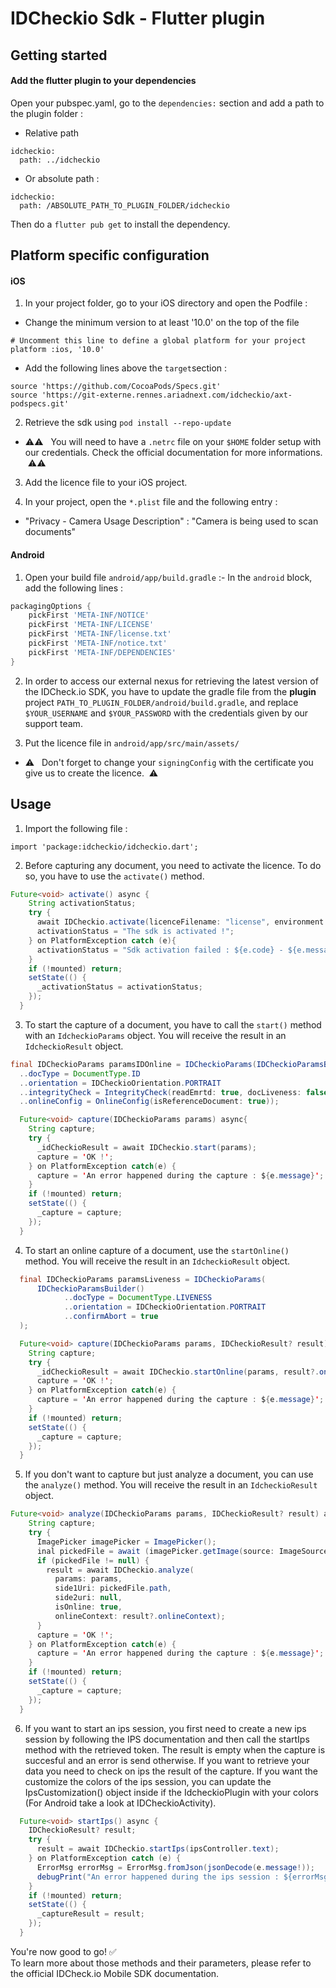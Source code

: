 # IDCheckio Sdk - Flutter plugin

## Getting started

#### Add the flutter plugin to your dependencies

Open your pubspec.yaml, go to the `dependencies:` section and add a path to the plugin folder :
- Relative path
```
idcheckio:
  path: ../idcheckio
```
- Or absolute path :
```
idcheckio:
  path: /ABSOLUTE_PATH_TO_PLUGIN_FOLDER/idcheckio
```

Then do a `flutter pub get` to install the dependency.

## Platform specific configuration

#### iOS

1. In your project folder, go to your iOS directory and open the Podfile :
 - Change the minimum version to at least '10.0' on the top of the file
```
# Uncomment this line to define a global platform for your project
platform :ios, '10.0'
```
 - Add the following lines above the `target`section :
```
source 'https://github.com/CocoaPods/Specs.git'
source 'https://git-externe.rennes.ariadnext.com/idcheckio/axt-podspecs.git'
```

2. Retrieve the sdk using `pod install --repo-update`
- ⚠️⚠️  &nbsp; You will need to have a `.netrc` file on your `$HOME` folder setup with our credentials. Check the official documentation for more informations. &nbsp;⚠️⚠️

3. Add the licence file to your iOS project.

4. In your project, open the `*.plist` file and the following entry :
- "Privacy - Camera Usage Description" : "Camera is being used to scan documents"

#### Android

1. Open your build file `android/app/build.gradle` :- In the `android` block, add the following lines :
```groovy
packagingOptions {
    pickFirst 'META-INF/NOTICE'
    pickFirst 'META-INF/LICENSE'
    pickFirst 'META-INF/license.txt'
    pickFirst 'META-INF/notice.txt'
    pickFirst 'META-INF/DEPENDENCIES'
}
```

2. In order to access our external nexus for retrieving the latest version of the IDCheck.io SDK, you have to update the gradle file from the **plugin** project `PATH_TO_PLUGIN_FOLDER/android/build.gradle`, and replace `$YOUR_USERNAME` and `$YOUR_PASSWORD` with the credentials given by our support team.

3. Put the licence file in  `android/app/src/main/assets/`
- ⚠️  &nbsp; Don't forget to change your `signingConfig` with the certificate you give us to create the licence. &nbsp;⚠️

## Usage

1. Import the following file :
```
import 'package:idcheckio/idcheckio.dart';
```

2. Before capturing any document, you need to activate the licence. To do so, you have to use the `activate()` method.
```java  
Future<void> activate() async {
    String activationStatus;
    try {
      await IDCheckio.activate(licenceFilename: "license", environment: Environment.DEMO, disableAudioForLiveness: true, extractData: true);
      activationStatus = "The sdk is activated !";
    } on PlatformException catch (e){
      activationStatus = "Sdk activation failed : ${e.code} - ${e.message}";
    }
    if (!mounted) return;
    setState(() {
      _activationStatus = activationStatus;
    });
  }
```

3. To start the capture of a document, you have to call the `start()` method with an `IdcheckioParams` object. You will receive the result in an `IdcheckioResult` object.
```java
final IDCheckioParams paramsIDOnline = IDCheckioParams(IDCheckioParamsBuilder()
  ..docType = DocumentType.ID
  ..orientation = IDCheckioOrientation.PORTRAIT
  ..integrityCheck = IntegrityCheck(readEmrtd: true, docLiveness: false)
  ..onlineConfig = OnlineConfig(isReferenceDocument: true));

  Future<void> capture(IDCheckioParams params) async{
    String capture;
    try {
      _idCheckioResult = await IDCheckio.start(params);
      capture = 'OK !';
    } on PlatformException catch(e) {
      capture = 'An error happened during the capture : ${e.message}';
    }
    if (!mounted) return;
    setState(() {
      _capture = capture;
    });
  }
```

4. To start an online capture of a document, use the `startOnline()` method. You will receive the result in an `IdcheckioResult` object.
```java
  final IDCheckioParams paramsLiveness = IDCheckioParams(
      IDCheckioParamsBuilder()
            ..docType = DocumentType.LIVENESS
            ..orientation = IDCheckioOrientation.PORTRAIT
            ..confirmAbort = true
  );

  Future<void> capture(IDCheckioParams params, IDCheckioResult? result) async{
    String capture;
    try {
      _idCheckioResult = await IDCheckio.startOnline(params, result?.onlineContext);
      capture = 'OK !';
    } on PlatformException catch(e) {
      capture = 'An error happened during the capture : ${e.message}';
    }
    if (!mounted) return;
    setState(() {
      _capture = capture;
    });
  }
```

5. If you don't want to capture but just analyze a document, you can use the `analyze()` method. You will receive the result in an `IdcheckioResult` object.
```java  
Future<void> analyze(IDCheckioParams params, IDCheckioResult? result) async{
    String capture;
    try {
      ImagePicker imagePicker = ImagePicker();
      inal pickedFile = await (imagePicker.getImage(source: ImageSource.gallery));
      if (pickedFile != null) {
        result = await IDCheckio.analyze(
          params: params,
          side1Uri: pickedFile.path,
          side2uri: null,
          isOnline: true,
          onlineContext: result?.onlineContext);
      }
      capture = 'OK !';
    } on PlatformException catch(e) {
      capture = 'An error happened during the capture : ${e.message}';
    }
    if (!mounted) return;
    setState(() {
      _capture = capture;
    });
  }
```

6. If you want to start an ips session, you first need to create a new ips session by following the IPS documentation and then call the startIps method with the retrieved token. The result is empty when the capture is succesful and an error is send otherwise. If you want to retrieve your data you need to check on ips the result of the capture.
If you want the customize the colors of the ips session, you can update the IpsCustomization() object inside if the IdcheckioPlugin with your colors (For Android take a look at IDCheckioActivity).
```java  
  Future<void> startIps() async {
    IDCheckioResult? result;
    try {
      result = await IDCheckio.startIps(ipsController.text);
    } on PlatformException catch (e) {
      ErrorMsg errorMsg = ErrorMsg.fromJson(jsonDecode(e.message!));
      debugPrint("An error happened during the ips session : ${errorMsg.cause} - ${errorMsg.message} - ${errorMsg.subCause}");
    }
    if (!mounted) return;
    setState(() {
      _captureResult = result;
    });
  }
```

You're now good to go! ✅  \
To learn more about those methods and their parameters, please refer to the official IDCheck.io Mobile SDK documentation.
